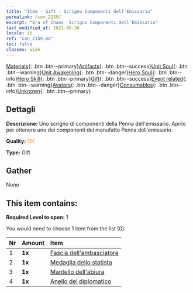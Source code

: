 ```yaml
---
title: "Item - Gift - Scrigno Componenti dell'Emissario"
permalink: /con_2159/
excerpt: "Era of Chaos  Scrigno Componenti dell'Emissario"
last_modified_at: 2021-06-30
locale: it
ref: "con_2159.md"
toc: false
classes: wide
---
```

 [Materials](/ItemsIT/){: .btn .btn--primary}[Artifacts](/ItemsIT/Artifacts/){: .btn .btn--success}[Unit Soul](/ItemsIT/UnitSoul/){: .btn .btn--warning}[Unit Awakening](/ItemsIT/UnitAwakening/){: .btn .btn--danger}[Hero Soul](/ItemsIT/HeroSoul/){: .btn .btn--info}[Hero Skill](/ItemsIT/HeroSkill/){: .btn .btn--primary}[Gift](/ItemsIT/Gift/){: .btn .btn--success}[Event related](/ItemsIT/Events/){: .btn .btn--warning}[Avatars](/ItemsIT/Avatars/){: .btn .btn--danger}[Consumables](/ItemsIT/Consumables/){: .btn .btn--info}[Unknown](/ItemsIT/Unknown/){: .btn .btn--primary}

## Dettagli
 **Descrizione:** Uno scrigno di componenti della Penna dell'emissario. Aprilo per ottenere uno dei componenti del manufatto Penna dell'emissario.

 **Quality:** <span style="color: #FF8C00">OK</span>

 **Type:** Gift

## Gather

  None

## This item contains:

 **Required Level to open:** 1

 You would need to choose 1 item from the list (0):

  | Nr | Amount |     Item    |
  |:---|:-------|:------------|
  | 1 |  **1x** | [Fascia dell'ambasciatore](/it/Items/art_2154/) |  | 
  | 2 |  **1x** | [Medaglia dello statista](/it/Items/art_2155/) |  | 
  | 3 |  **1x** | [Mantello dell'abiura](/it/Items/art_2156/) |  | 
  | 4 |  **1x** | [Anello del diplomatico](/it/Items/art_2157/) |  | 
